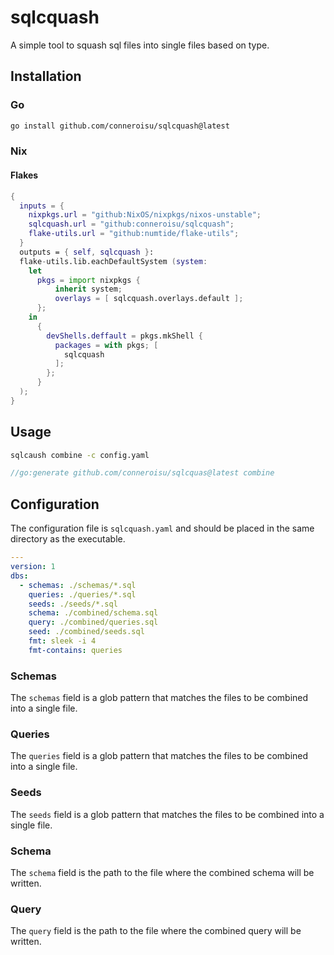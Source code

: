 # sqlcquash

A simple tool to squash sql files into single files based on type.

## Installation

### Go

```bash
go install github.com/conneroisu/sqlcquash@latest
```

### Nix

#### Flakes

```nix
{
  inputs = {
    nixpkgs.url = "github:NixOS/nixpkgs/nixos-unstable";
    sqlcquash.url = "github:conneroisu/sqlcquash";
    flake-utils.url = "github:numtide/flake-utils";
  }
  outputs = { self, sqlcquash }:
  flake-utils.lib.eachDefaultSystem (system:
    let
      pkgs = import nixpkgs {
          inherit system; 
          overlays = [ sqlcquash.overlays.default ];
      };
    in
      {
        devShells.deffault = pkgs.mkShell {
          packages = with pkgs; [
            sqlcquash
          ];
        };
      }
  );
}
```

## Usage

```bash
sqlcaush combine -c config.yaml
```

```go
//go:generate github.com/conneroisu/sqlcquas@latest combine
```

## Configuration

The configuration file is `sqlcquash.yaml` and should be placed in the same directory as the executable.

```yaml
---
version: 1
dbs:
  - schemas: ./schemas/*.sql
    queries: ./queries/*.sql
    seeds: ./seeds/*.sql
    schema: ./combined/schema.sql
    query: ./combined/queries.sql
    seed: ./combined/seeds.sql
    fmt: sleek -i 4
    fmt-contains: queries
```

### Schemas

The `schemas` field is a glob pattern that matches the files to be combined into a single file.

### Queries

The `queries` field is a glob pattern that matches the files to be combined into a single file.

### Seeds

The `seeds` field is a glob pattern that matches the files to be combined into a single file.

### Schema

The `schema` field is the path to the file where the combined schema will be written.

### Query

The `query` field is the path to the file where the combined query will be written.
